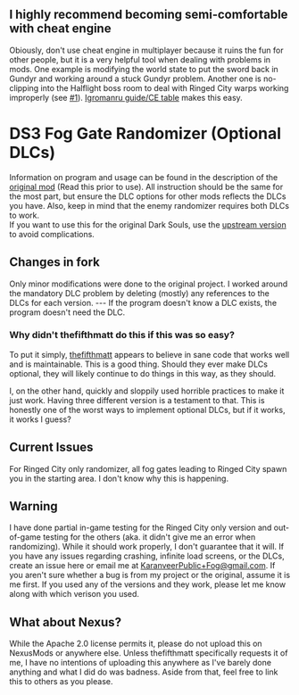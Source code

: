 ## I highly recommend becoming semi-comfortable with cheat engine
Obiously, don't use cheat engine in multiplayer because it ruins the fun for other people, but it is a very helpful tool when dealing with problems in mods.
One example is modifying the world state to put the sword back in Gundyr and working around a stuck Gundyr problem. Another one is no-clipping into the Halflight boss
room to deal with Ringed City warps working improperly (see [#1](https://github.com/KaranveerB/FogMod-Optional-DLC/issues/1)). [Igromanru guide/CE table](https://github.com/igromanru/Dark-Souls-III-Cheat-Engine-Guide) makes this easy.

# DS3 Fog Gate Randomizer (Optional DLCs)
Information on program and usage can be found in the description of the [original mod](https://www.nexusmods.com/darksouls3/mods/551?tab=description) (Read this prior to use).
All instruction should be the same for the most part, but ensure the DLC options for other mods reflects the DLCs you have.
Also, keep in mind that the enemy randomizer requires both DLCs to work.  
If you want to use this for the original Dark Souls, use the [upstream version](https://github.com/thefifthmatt/FogMod) to avoid complications.

## Changes in fork
Only minor modifications were done to the original project. I worked around the mandatory DLC problem by deleting (mostly) any references to the DLCs for each version. --- If the program doesn't know a DLC exists, the program doesn't need the DLC.

### Why didn't thefifthmatt do this if this was so easy?
To put it simply, [thefifthmatt](https://github.com/thefifthmatt) appears to believe in sane code that works well and is maintainable. This is a good thing. Should they ever make DLCs optional, they will likely continue to do things in this way, as they should. 

I, on the other hand, quickly and sloppily used horrible practices to make it just work. Having three different version is a testament to that. This is honestly one of the worst ways to implement optional DLCs, but if it works, it works I guess?

## Current Issues
For Ringed City only randomizer, all fog gates leading to Ringed City spawn you in the starting area. I don't know why this is happening.

## Warning
I have done partial in-game testing for the Ringed City only version and out-of-game testing for the others (aka. it didn't give me an error when randomizing). While it should work properly, I don't guarantee that it will.
If you have any issues regarding crashing, infinite load screens, or the DLCs, create an issue here or email me at
[KaranveerPublic+Fog@gmail.com](mailto:KaranveerPublic+Fog@gmail.com).
If you aren't sure whether a bug is from my project or the original, assume it is me first.
If you used any of the versions and they work, please let me know along with which verison you used.

## What about Nexus?
While the Apache 2.0 license permits it, please do not upload this on NexusMods or anywhere else.
Unless thefifthmatt specifically requests it of me, I have no intentions of uploading this anywhere as I've barely done anything and what I did do was badness.
Aside from that, feel free to link this to others as you please.
